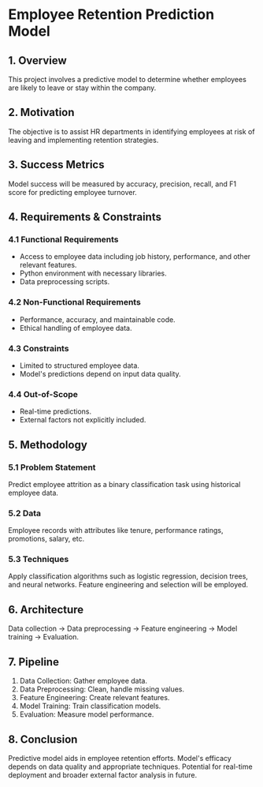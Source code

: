 
# Employee Retention Prediction Model

## 1. Overview
This project involves a predictive model to determine whether employees are likely to leave or stay within the company.

## 2. Motivation
The objective is to assist HR departments in identifying employees at risk of leaving and implementing retention strategies.

## 3. Success Metrics
Model success will be measured by accuracy, precision, recall, and F1 score for predicting employee turnover.

## 4. Requirements & Constraints
### 4.1 Functional Requirements
- Access to employee data including job history, performance, and other relevant features.
- Python environment with necessary libraries.
- Data preprocessing scripts.

### 4.2 Non-Functional Requirements
- Performance, accuracy, and maintainable code.
- Ethical handling of employee data.

### 4.3 Constraints
- Limited to structured employee data.
- Model's predictions depend on input data quality.

### 4.4 Out-of-Scope
- Real-time predictions.
- External factors not explicitly included.

## 5. Methodology
### 5.1 Problem Statement
Predict employee attrition as a binary classification task using historical employee data.

### 5.2 Data
Employee records with attributes like tenure, performance ratings, promotions, salary, etc.

### 5.3 Techniques
Apply classification algorithms such as logistic regression, decision trees, and neural networks. Feature engineering and selection will be employed.

## 6. Architecture
Data collection -> Data preprocessing -> Feature engineering -> Model training -> Evaluation.

## 7. Pipeline
1. Data Collection: Gather employee data.
2. Data Preprocessing: Clean, handle missing values.
3. Feature Engineering: Create relevant features.
4. Model Training: Train classification models.
5. Evaluation: Measure model performance.

## 8. Conclusion
Predictive model aids in employee retention efforts. Model's efficacy depends on data quality and appropriate techniques. Potential for real-time deployment and broader external factor analysis in future.

